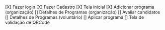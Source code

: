 [X] Fazer login
[X] Fazer Cadastro
[X] Tela inicial
[X] Adicionar programa (organização)
[] Detalhes de Programas (organização)
[] Avaliar candidatos
[] Detalhes de Programas (voluntário)
[] Aplicar programa
[] Tela de validação de QRCode
